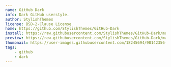 ```yaml
---
name: GitHub Dark
info: Dark GitHub userstyle.
author: StylishThemes
license: BSD-2-Clause License
home: https://github.com/StylishThemes/GitHub-Dark
install: https://raw.githubusercontent.com/StylishThemes/GitHub-Dark/master/github-dark.user.css
preview: https://raw.githubusercontent.com/StylishThemes/GitHub-Dark/master/images/screenshot.png
thumbnail: https://user-images.githubusercontent.com/18245694/98142356-fd2f6900-1ec7-11eb-83dc-32ae0055871a.png
tags:
    - github
    - dark
---
```

